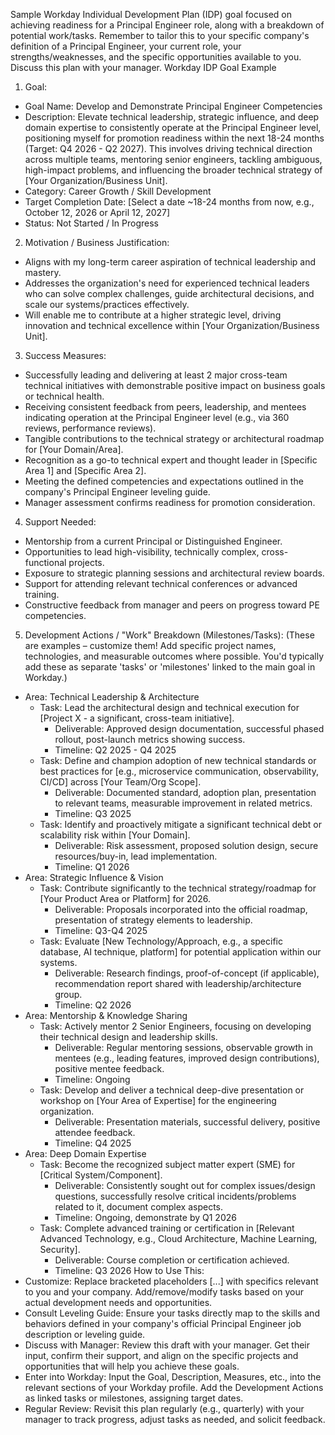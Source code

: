 Sample Workday Individual Development Plan (IDP) goal focused on achieving readiness for a Principal Engineer role, along with a breakdown of potential work/tasks.
Remember to tailor this to your specific company's definition of a Principal Engineer, your current role, your strengths/weaknesses, and the specific opportunities available to you. Discuss this plan with your manager.
Workday IDP Goal Example
1. Goal:
 * Goal Name: Develop and Demonstrate Principal Engineer Competencies
 * Description: Elevate technical leadership, strategic influence, and deep domain expertise to consistently operate at the Principal Engineer level, positioning myself for promotion readiness within the next 18-24 months (Target: Q4 2026 - Q2 2027). This involves driving technical direction across multiple teams, mentoring senior engineers, tackling ambiguous, high-impact problems, and influencing the broader technical strategy of [Your Organization/Business Unit].
 * Category: Career Growth / Skill Development
 * Target Completion Date: [Select a date ~18-24 months from now, e.g., October 12, 2026 or April 12, 2027]
 * Status: Not Started / In Progress
2. Motivation / Business Justification:
 * Aligns with my long-term career aspiration of technical leadership and mastery.
 * Addresses the organization's need for experienced technical leaders who can solve complex challenges, guide architectural decisions, and scale our systems/practices effectively.
 * Will enable me to contribute at a higher strategic level, driving innovation and technical excellence within [Your Organization/Business Unit].
3. Success Measures:
 * Successfully leading and delivering at least 2 major cross-team technical initiatives with demonstrable positive impact on business goals or technical health.
 * Receiving consistent feedback from peers, leadership, and mentees indicating operation at the Principal Engineer level (e.g., via 360 reviews, performance reviews).
 * Tangible contributions to the technical strategy or architectural roadmap for [Your Domain/Area].
 * Recognition as a go-to technical expert and thought leader in [Specific Area 1] and [Specific Area 2].
 * Meeting the defined competencies and expectations outlined in the company's Principal Engineer leveling guide.
 * Manager assessment confirms readiness for promotion consideration.
4. Support Needed:
 * Mentorship from a current Principal or Distinguished Engineer.
 * Opportunities to lead high-visibility, technically complex, cross-functional projects.
 * Exposure to strategic planning sessions and architectural review boards.
 * Support for attending relevant technical conferences or advanced training.
 * Constructive feedback from manager and peers on progress toward PE competencies.
5. Development Actions / "Work" Breakdown (Milestones/Tasks):
(These are examples – customize them! Add specific project names, technologies, and measurable outcomes where possible. You'd typically add these as separate 'tasks' or 'milestones' linked to the main goal in Workday.)
 * Area: Technical Leadership & Architecture
   * Task: Lead the architectural design and technical execution for [Project X - a significant, cross-team initiative].
     * Deliverable: Approved design documentation, successful phased rollout, post-launch metrics showing success.
     * Timeline: Q2 2025 - Q4 2025
   * Task: Define and champion adoption of new technical standards or best practices for [e.g., microservice communication, observability, CI/CD] across [Your Team/Org Scope].
     * Deliverable: Documented standard, adoption plan, presentation to relevant teams, measurable improvement in related metrics.
     * Timeline: Q3 2025
   * Task: Identify and proactively mitigate a significant technical debt or scalability risk within [Your Domain].
     * Deliverable: Risk assessment, proposed solution design, secure resources/buy-in, lead implementation.
     * Timeline: Q1 2026
 * Area: Strategic Influence & Vision
   * Task: Contribute significantly to the technical strategy/roadmap for [Your Product Area or Platform] for 2026.
     * Deliverable: Proposals incorporated into the official roadmap, presentation of strategy elements to leadership.
     * Timeline: Q3-Q4 2025
   * Task: Evaluate [New Technology/Approach, e.g., a specific database, AI technique, platform] for potential application within our systems.
     * Deliverable: Research findings, proof-of-concept (if applicable), recommendation report shared with leadership/architecture group.
     * Timeline: Q2 2026
 * Area: Mentorship & Knowledge Sharing
   * Task: Actively mentor 2 Senior Engineers, focusing on developing their technical design and leadership skills.
     * Deliverable: Regular mentoring sessions, observable growth in mentees (e.g., leading features, improved design contributions), positive mentee feedback.
     * Timeline: Ongoing
   * Task: Develop and deliver a technical deep-dive presentation or workshop on [Your Area of Expertise] for the engineering organization.
     * Deliverable: Presentation materials, successful delivery, positive attendee feedback.
     * Timeline: Q4 2025
 * Area: Deep Domain Expertise
   * Task: Become the recognized subject matter expert (SME) for [Critical System/Component].
     * Deliverable: Consistently sought out for complex issues/design questions, successfully resolve critical incidents/problems related to it, document complex aspects.
     * Timeline: Ongoing, demonstrate by Q1 2026
   * Task: Complete advanced training or certification in [Relevant Advanced Technology, e.g., Cloud Architecture, Machine Learning, Security].
     * Deliverable: Course completion or certification achieved.
     * Timeline: Q3 2026
How to Use This:
 * Customize: Replace bracketed placeholders [...] with specifics relevant to you and your company. Add/remove/modify tasks based on your actual development needs and opportunities.
 * Consult Leveling Guide: Ensure your tasks directly map to the skills and behaviors defined in your company's official Principal Engineer job description or leveling guide.
 * Discuss with Manager: Review this draft with your manager. Get their input, confirm their support, and align on the specific projects and opportunities that will help you achieve these goals.
 * Enter into Workday: Input the Goal, Description, Measures, etc., into the relevant sections of your Workday profile. Add the Development Actions as linked tasks or milestones, assigning target dates.
 * Regular Review: Revisit this plan regularly (e.g., quarterly) with your manager to track progress, adjust tasks as needed, and solicit feedback.
